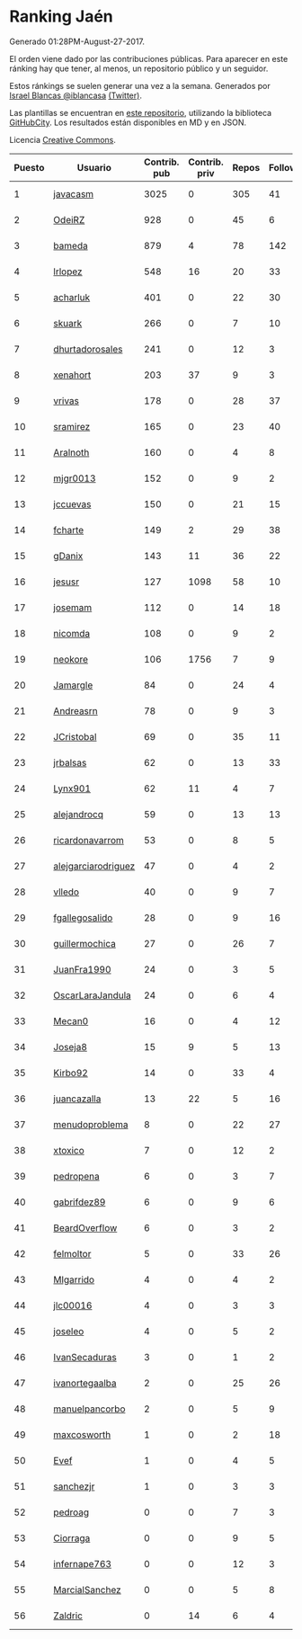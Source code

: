 # Ranking Jaén

Generado 01:28PM-August-27-2017.

El orden viene dado por las contribuciones públicas. Para aparecer en este ránking hay que tener, al menos, un repositorio público y un seguidor.

Estos ránkings se suelen generar una vez a la semana. Generados por [Israel Blancas @iblancasa](https://github.com/iblancasa/) [(Twitter)](https://twitter.com/iblancasa).

Las plantillas se encuentran en [este repositorio](https://github.com/iblancasa/GH-Spanish-Ranking), utilizando la biblioteca [GitHubCity](https://github.com/iblancasa/GitHubCity). Los resultados están disponibles en MD y en JSON.

Licencia [Creative Commons](https://creativecommons.org/licenses/by/4.0/).

| Puesto   |  Usuario  | Contrib. pub | Contrib. priv |Repos| Followers | Desde |  Avatar  |
|----------|-----------|--------------|---------------|-----|-----------|-------|----------|
|1|[javacasm](https://github.com/javacasm)|3025|0|305|41|2013-03-12|![javacasm](https://avatars3.githubusercontent.com/u/3841695)|
|2|[OdeiRZ](https://github.com/OdeiRZ)|928|0|45|6|2014-10-01|![OdeiRZ](https://avatars0.githubusercontent.com/u/8981290)|
|3|[bameda](https://github.com/bameda)|879|4|78|142|2011-06-26|![bameda](https://avatars2.githubusercontent.com/u/877218)|
|4|[lrlopez](https://github.com/lrlopez)|548|16|20|33|2011-01-04|![lrlopez](https://avatars0.githubusercontent.com/u/547387)|
|5|[acharluk](https://github.com/acharluk)|401|0|22|30|2013-08-03|![acharluk](https://avatars3.githubusercontent.com/u/5154281)|
|6|[skuark](https://github.com/skuark)|266|0|7|10|2010-10-26|![skuark](https://avatars0.githubusercontent.com/u/454382)|
|7|[dhurtadorosales](https://github.com/dhurtadorosales)|241|0|12|3|2016-09-19|![dhurtadorosales](https://avatars0.githubusercontent.com/u/22294592)|
|8|[xenahort](https://github.com/xenahort)|203|37|9|3|2016-03-30|![xenahort](https://avatars0.githubusercontent.com/u/18160833)|
|9|[vrivas](https://github.com/vrivas)|178|0|28|37|2012-12-14|![vrivas](https://avatars0.githubusercontent.com/u/3046042)|
|10|[sramirez](https://github.com/sramirez)|165|0|23|40|2010-12-02|![sramirez](https://avatars3.githubusercontent.com/u/506548)|
|11|[Aralnoth](https://github.com/Aralnoth)|160|0|4|8|2011-04-06|![Aralnoth](https://avatars1.githubusercontent.com/u/712551)|
|12|[mjgr0013](https://github.com/mjgr0013)|152|0|9|2|2014-10-01|![mjgr0013](https://avatars1.githubusercontent.com/u/8981247)|
|13|[jccuevas](https://github.com/jccuevas)|150|0|21|15|2013-04-10|![jccuevas](https://avatars0.githubusercontent.com/u/4116619)|
|14|[fcharte](https://github.com/fcharte)|149|2|29|38|2014-08-05|![fcharte](https://avatars3.githubusercontent.com/u/8365501)|
|15|[gDanix](https://github.com/gDanix)|143|11|36|22|2011-10-10|![gDanix](https://avatars3.githubusercontent.com/u/1117657)|
|16|[jesusr](https://github.com/jesusr)|127|1098|58|10|2011-12-11|![jesusr](https://avatars2.githubusercontent.com/u/1256168)|
|17|[josemam](https://github.com/josemam)|112|0|14|18|2015-03-14|![josemam](https://avatars2.githubusercontent.com/u/11481209)|
|18|[nicomda](https://github.com/nicomda)|108|0|9|2|2013-06-13|![nicomda](https://avatars2.githubusercontent.com/u/4690565)|
|19|[neokore](https://github.com/neokore)|106|1756|7|9|2011-07-25|![neokore](https://avatars0.githubusercontent.com/u/938057)|
|20|[Jamargle](https://github.com/Jamargle)|84|0|24|4|2015-03-24|![Jamargle](https://avatars0.githubusercontent.com/u/11638357)|
|21|[Andreasrn](https://github.com/Andreasrn)|78|0|9|3|2016-03-31|![Andreasrn](https://avatars2.githubusercontent.com/u/18190696)|
|22|[JCristobal](https://github.com/JCristobal)|69|0|35|11|2014-09-23|![JCristobal](https://avatars0.githubusercontent.com/u/8878426)|
|23|[jrbalsas](https://github.com/jrbalsas)|62|0|13|33|2010-08-07|![jrbalsas](https://avatars2.githubusercontent.com/u/356995)|
|24|[Lynx901](https://github.com/Lynx901)|62|11|4|7|2014-11-11|![Lynx901](https://avatars3.githubusercontent.com/u/9676003)|
|25|[alejandrocq](https://github.com/alejandrocq)|59|0|13|13|2010-05-20|![alejandrocq](https://avatars1.githubusercontent.com/u/282431)|
|26|[ricardonavarrom](https://github.com/ricardonavarrom)|53|0|8|5|2012-11-20|![ricardonavarrom](https://avatars1.githubusercontent.com/u/2845589)|
|27|[alejgarciarodriguez](https://github.com/alejgarciarodriguez)|47|0|4|2|2015-12-19|![alejgarciarodriguez](https://avatars3.githubusercontent.com/u/16359911)|
|28|[vlledo](https://github.com/vlledo)|40|0|9|7|2011-03-28|![vlledo](https://avatars0.githubusercontent.com/u/695429)|
|29|[fgallegosalido](https://github.com/fgallegosalido)|28|0|9|16|2015-03-24|![fgallegosalido](https://avatars2.githubusercontent.com/u/11628855)|
|30|[guillermochica](https://github.com/guillermochica)|27|0|26|7|2014-10-20|![guillermochica](https://avatars0.githubusercontent.com/u/9317092)|
|31|[JuanFra1990](https://github.com/JuanFra1990)|24|0|3|5|2015-10-22|![JuanFra1990](https://avatars1.githubusercontent.com/u/15248743)|
|32|[OscarLaraJandula](https://github.com/OscarLaraJandula)|24|0|6|4|2016-09-19|![OscarLaraJandula](https://avatars3.githubusercontent.com/u/22294687)|
|33|[Mecan0](https://github.com/Mecan0)|16|0|4|12|2013-06-11|![Mecan0](https://avatars2.githubusercontent.com/u/4668637)|
|34|[Joseja8](https://github.com/Joseja8)|15|9|5|13|2014-07-12|![Joseja8](https://avatars3.githubusercontent.com/u/8145991)|
|35|[Kirbo92](https://github.com/Kirbo92)|14|0|33|4|2011-01-12|![Kirbo92](https://avatars1.githubusercontent.com/u/559575)|
|36|[juancazalla](https://github.com/juancazalla)|13|22|5|16|2015-03-24|![juancazalla](https://avatars0.githubusercontent.com/u/11631002)|
|37|[menudoproblema](https://github.com/menudoproblema)|8|0|22|27|2011-08-12|![menudoproblema](https://avatars0.githubusercontent.com/u/976187)|
|38|[xtoxico](https://github.com/xtoxico)|7|0|12|2|2012-08-07|![xtoxico](https://avatars3.githubusercontent.com/u/2110997)|
|39|[pedropena](https://github.com/pedropena)|6|0|3|7|2011-06-07|![pedropena](https://avatars3.githubusercontent.com/u/834583)|
|40|[gabrifdez89](https://github.com/gabrifdez89)|6|0|9|6|2013-02-26|![gabrifdez89](https://avatars3.githubusercontent.com/u/3704317)|
|41|[BeardOverflow](https://github.com/BeardOverflow)|6|0|3|2|2013-04-13|![BeardOverflow](https://avatars2.githubusercontent.com/u/4147595)|
|42|[felmoltor](https://github.com/felmoltor)|5|0|33|26|2011-06-13|![felmoltor](https://avatars1.githubusercontent.com/u/846513)|
|43|[Mlgarrido](https://github.com/Mlgarrido)|4|0|4|2|2012-11-13|![Mlgarrido](https://avatars3.githubusercontent.com/u/2791173)|
|44|[jlc00016](https://github.com/jlc00016)|4|0|3|3|2015-06-05|![jlc00016](https://avatars2.githubusercontent.com/u/12764652)|
|45|[joseleo](https://github.com/joseleo)|4|0|5|2|2015-03-19|![joseleo](https://avatars1.githubusercontent.com/u/11560011)|
|46|[IvanSecaduras](https://github.com/IvanSecaduras)|3|0|1|2|2015-09-25|![IvanSecaduras](https://avatars1.githubusercontent.com/u/14834225)|
|47|[ivanortegaalba](https://github.com/ivanortegaalba)|2|0|25|26|2013-10-16|![ivanortegaalba](https://avatars0.githubusercontent.com/u/5699976)|
|48|[manuelpancorbo](https://github.com/manuelpancorbo)|2|0|5|9|2014-11-04|![manuelpancorbo](https://avatars2.githubusercontent.com/u/9550738)|
|49|[maxcosworth](https://github.com/maxcosworth)|1|0|2|18|2010-09-06|![maxcosworth](https://avatars2.githubusercontent.com/u/389437)|
|50|[Evef](https://github.com/Evef)|1|0|4|5|2012-12-15|![Evef](https://avatars2.githubusercontent.com/u/3052550)|
|51|[sanchezjr](https://github.com/sanchezjr)|1|0|3|3|2013-12-17|![sanchezjr](https://avatars3.githubusercontent.com/u/6205905)|
|52|[pedroag](https://github.com/pedroag)|0|0|7|3|2013-09-23|![pedroag](https://avatars2.githubusercontent.com/u/5517655)|
|53|[Ciorraga](https://github.com/Ciorraga)|0|0|9|5|2013-11-08|![Ciorraga](https://avatars2.githubusercontent.com/u/5888071)|
|54|[infernape763](https://github.com/infernape763)|0|0|12|3|2013-08-01|![infernape763](https://avatars3.githubusercontent.com/u/5140558)|
|55|[MarcialSanchez](https://github.com/MarcialSanchez)|0|0|5|8|2015-10-03|![MarcialSanchez](https://avatars3.githubusercontent.com/u/14955899)|
|56|[Zaldric](https://github.com/Zaldric)|0|14|6|4|2016-03-29|![Zaldric](https://avatars3.githubusercontent.com/u/18138275)|
